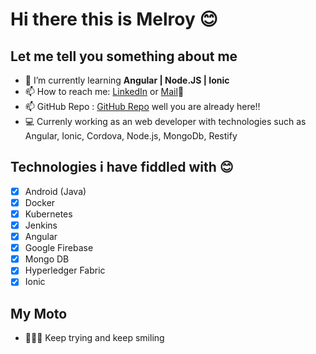 # Hi there this is Melroy 😊

## Let me tell you something about me

- 🌱 I’m currently learning **Angular | Node.JS | Ionic**
- 📫 How to reach me: [LinkedIn](https://www.linkedin.com/in/melroyantonyrodrigues/) or [Mail](mailto:melroy27@hotmail.com)📧
- 📫 GitHub Repo : [GitHub Repo](https://github.com/melroy27?tab=repositories) well you are already here!!
- 💻 Currenly working as an web developer with technologies such as Angular, Ionic, Cordova, Node.js, MongoDb, Restify

## Technologies i have fiddled with 😊

- [x] Android (Java)
- [x] Docker
- [x] Kubernetes
- [x] Jenkins
- [x] Angular
- [x] Google Firebase
- [x] Mongo DB
- [x] Hyperledger Fabric
- [x] Ionic 

## My Moto
- 🙈🙉🙊 Keep trying and keep smiling 
